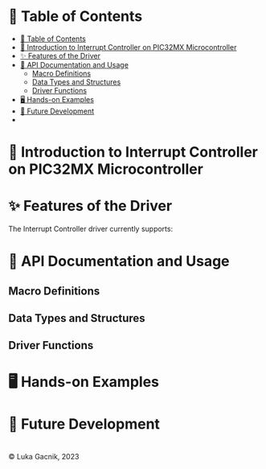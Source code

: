 # 📑 Table of Contents

- [📑 Table of Contents](#-table-of-contents)
- [📘 Introduction to Interrupt Controller on PIC32MX Microcontroller](#-introduction-to-interrupt-controller-on-pic32mx-microcontroller)
- [✨ Features of the Driver](#-features-of-the-driver)
- [📖 API Documentation and Usage](#-api-documentation-and-usage)
  - [Macro Definitions](#macro-definitions)
  - [Data Types and Structures](#data-types-and-structures)
  - [Driver Functions](#driver-functions)
- [🖥️ Hands-on Examples](#️-hands-on-examples)
- [🚀 Future Development](#-future-development)
- [](#)

# 📘 Introduction to Interrupt Controller on PIC32MX Microcontroller

# ✨ Features of the Driver

The Interrupt Controller driver currently supports:

# 📖 API Documentation and Usage

## Macro Definitions

## Data Types and Structures

## Driver Functions

# 🖥️ Hands-on Examples

# 🚀 Future Development

# 

&copy; Luka Gacnik, 2023